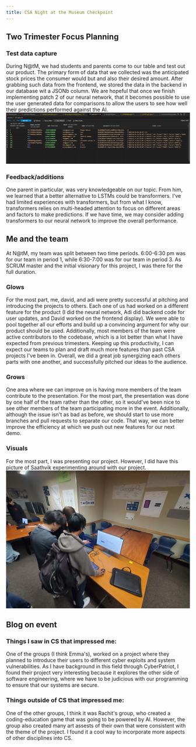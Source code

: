 ```yaml
---
title: CSA Night at the Museum Checkpoint
---
```


## Two Trimester Focus Planning

### Test data capture
During N@tM, we had students and parents come to our table and test out our product. The primary form of data that we collected was the anticipated stock prices the consumer would but and also their desired amount. After grabbing such data from the frontend, we stored the data in the backend in our database wit a JSONb column. We are hopeful that once we finish implementing patch 2 of our neural network, that it becomes possible to use the user generated data for comparisons to allow the users to see how well their predictions performed against the AI.
![](/assets/img/data.png "Saathvik")

### Feedback/additions
One parent in particular, was very knowledgeable on our topic. From him, we learned that a better alternative to LSTMs could be transformers. I've had limited experiences with transformers, but from what I know, transformers relies on multi-headed attention to focus on different areas and factors to make predictions. If we have time, we may consider adding transformers to our neural network to improve the overall performance.

## Me and the team
At N@tM, my team was split between two time periods. 6:00-6:30 pm was for our team in period 1, while 6:30-7:00 was for our team in period 3. As SCRUM master and the initial visionary for this project, I was there for the full duration.

### Glows
For the most part, me, david, and adi were pretty successful at pitching and introducing the projects to others. Each one of us had worked on a different feature for the product (I did the neural network, Adi did backend code for user updates, and David worked on the frontend display). We were able to pool together all our efforts and build up a convincing argument for why our product should be used. Additionally, most members of the team were active contributors to the codebase, which is a lot better than what I have expected from previous trimesters. Keeping up this productivity, I can expect our teams to plan and draft much more features than past CSA projects I've been in. Overall, we did a great job synergizing each others parts with one another, and successfully pitched our ideas to the audience.

### Grows
One area where we can improve on is having more members of the team contribute to the presentation. For the most part, the presentation was done by one half of the team rather than the other, so it would've been nice to see other members of the team participating more in the event. Additionally, although the issue isn't as bad as before, we should start to use more branches and pull requests to separate our code. That way, we can better improve the efficiency at which we push out new features for our next demo.

### Visuals 
For the most part, I was presenting our project. However, I did have this picture of Saathvik experimenting around with our project.
![](/assets/img/musemSaathvik.png "Saathvik")

## Blog on event

### Things I saw in CS that impressed me:
One of the groups (I think Emma's), worked on a project where they planned to introduce their users to different cyber exploits and system vulnerabilities. As I have background in this field through CyberPatriot, I found their project very interesting because it explores the other side of software engineering, where we have to be judicious with our programming to ensure that our systems are secure.

### Things outside of CS that impressed me:
One of the other groups, I think it was Rachit's group, who created a coding-education game that was going to be powered by AI. However, the group also created many art assests of their own that were consistent with the theme of the project. I found it a cool way to incorporate more aspects of other disciplines into CS.